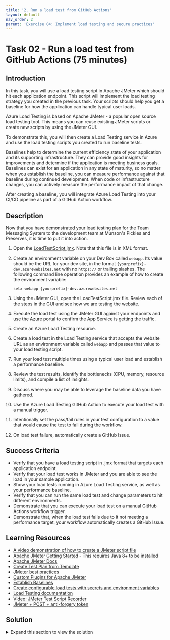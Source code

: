 ```yaml
---
title: '2. Run a load test from GitHub Actions'
layout: default
nav_order: 2
parent: 'Exercise 04: Implement load testing and secure practices'
---
```


# Task 02 - Run a load test from GitHub Actions (75 minutes)

## Introduction

In this task, you will use a load testing script in Apache JMeter which should hit each application endpoint. This script will implement the load testing strategy you created in the previous task. Your scripts should help you get a baseline for how the application can handle typical user loads.

Azure Load Testing is based on Apache JMeter - a popular open source load testing tool. This means you can reuse existing JMeter scripts or create new scripts by using the JMeter GUI.

To demonstrate this, you will then create a Load Testing service in Azure and use the load testing scripts you created to run baseline tests.

Baselines help to determine the current efficiency state of your application and its supporting infrastructure. They can provide good insights for improvements and determine if the application is meeting business goals. Baselines can exist for an application in any state of maturity, so no matter when you establish the baseline, you can measure performance against that baseline during continued development. When code or infrastructure changes, you can actively measure the performance impact of that change.

After creating a baseline, you will integrate Azure Load Testing into your CI/CD pipeline as part of a GitHub Action workflow.

## Description

Now that you have demonstrated your load testing plan for the Team Messaging System to the development team at Munson's Pickles and Preserves, it is time to put it into action.

1. Open the [LoadTestScript.jmx](../../Solution/Exercise-04/Task-2/LoadTestScript.jmx). Note that this file is in XML format.
2. Create an environment variable on your Dev Box called `webapp`. Its value should be the URL for your dev site, in the format `{yourprefix}-dev.azurewebsites.net` with no `https://` or trailing slashes. The following command line operation provides an example of how to create the environment variable:

    `setx webapp {yourprefix}-dev.azurewebsites.net`

3. Using the JMeter GUI, open the LoadTestScript.jmx file. Review each of the steps in the GUI and see how we are testing the website.
4. Execute the load test using the JMeter GUI against your endpoints and use the Azure portal to confirm the App Service is getting the traffic.
5. Create an Azure Load Testing resource.
6. Create a load test in the Load Testing service that accepts the website URL as an environment variable called `webapp` and passes that value to your load testing script.
7. Run your load test multiple times using a typical user load and establish a performance baseline.
8. Review the test results, identify the bottlenecks (CPU, memory, resource limits), and compile a list of insights.
9. Discuss where you may be able to leverage the baseline data you have gathered.
10. Use the Azure Load Testing GitHub Action to execute your load test with a manual trigger.
11. Intentionally set the pass/fail rules in your test configuration to a value that would cause the test to fail during the workflow.
12. On load test failure, automatically create a GitHub Issue.

## Success Criteria

- Verify that you have a load testing script in .jmx format that targets each application endpoint.
- Verify that your load test works in JMeter and you are able to see the load in your sample application.
- Show your load tests running in Azure Load Testing service, as well as your performance baseline.
- Verify that you can run the same load test and change parameters to hit different environments.
- Demonstrate that you can execute your load test on a manual GitHub Actions workflow trigger.
- Demonstrate that, when the load test fails due to it not meeting a performance target, your workflow automatically creates a GitHub Issue.

## Learning Resources

- [A video demonstration of how to create a JMeter script file](../../Solution/Exercise-04/Task-2/Exercise%204%20Task%202%20Video%20Demonstration.mp4)
- [Apache JMeter Getting Started](https://jmeter.apache.org/usermanual/get-started.html) - This requires Java 8+ to be installed
- [Apache JMeter Docs](https://jmeter.apache.org/index.html)
- [Create Test Plan from Template](https://jmeter.apache.org/usermanual/get-started.html#template)
- [JMeter best practices](https://jmeter.apache.org/usermanual/best-practices.html)
- [Custom Plugins for Apache JMeter](https://jmeter-plugins.org/)
- [Establish Baselines](https://docs.microsoft.com/azure/architecture/framework/scalability/performance-test#establish-baselines)
- [Create configurable load tests with secrets and environment variables](https://docs.microsoft.com/azure/load-testing/how-to-parameterize-load-tests)
- [Load Testing documentation](https://docs.microsoft.com/azure/load-testing/)
- [Video: JMeter Test Script Recorder](https://www.youtube.com/watch?v=voYj16cETAM)
- [JMeter + POST + anti-forgery token](https://stackoverflow.com/questions/53034969/jmeter-post-anti-forgery-token)

## Solution

<details>
<summary>Expand this section to view the solution</summary>

- A sample JMeter script is in [the solutions folder](../Solution/Exercise-04/Task-2/LoadTestScript.jmx). This covers steps 1-4.
  - Before creating or running the script, create an environment variable called `webapp` on the Dev Box. Its value should be the URL for your site, in the format `{yourprefix}-dev.azurewebsites.net` with no `https://` or trailing slashes. The following command line operation provides an example of how to create the environment variable:

    `setx webapp {yourprefix}-dev.azurewebsites.net`

  - The JMeter test plan includes the following components. If you wish to re-create the file, you can do so by adding the following items in order:
    - Thread Group to perform testing (right-click on the Test Plan and select Add -> Threads to add the Thread Group). The thread group should include 30 threads and 30 loops.
      - HTTP Request Defaults (right-click on the Thread Group and choose Add -> Config Element). Set the protocol to https and the server name or IP to your deployed website. The included script sets the server name to a variable called `${site}`, which uses the environment variable on the PC called `webapp`.
      - Recording Controller (Add -> Logic Controller)
    - HTTP(S) Test Script recorder (Add -> Non-Test Elements)
      - On the test script recorder, the default port is 8888.
    - View Results in Table (Add -> Listener). This allows you to view test results in a table and get a quick idea of how the website is performing during a test.
    - View Results Tree (Add -> Listener). This allows you to view individual test results and diagnose potential issues such as 400 Bad Request.
  - The following steps allow you to perform a test recording.
    - Start the recorder by selecting the Start button on the HTTP(S) Test Script Recorder element. The first time you do this, JMeter will generate a temporary root certificate in `C:\apache-jmeter-5.6.2\bin\` (or wherever you installed JMeter). Stop the recording by selecting the Stop button.
    - Although you can use any browser for testing, the Firefox browser is recommended for this because you can set a manual proxy and do not need to create a Windows-wide proxy like you would for Chrome or Edge. You can set a proxy in Firefox by navigating to the options menu and then choosing Settings. Then, search for "proxy" in the settings search bar and select the Settings button for network settings. When running the test script, use a manual proxy configured to localhost on port 8888, and use it for HTTP as well as HTTPS. After setting the proxy, search for "certificate" in the settings search bar and then select the View Certificates button. From there, navigate to Authorities and choose the Import button. Inside `C:\apache-jmeter-5.6.2\bin\` (or wherever you installed JMeter), select the `ApacheJMeterTemporaryRootCA.crt` certificate and import it into Firefox.
    - After enabling the proxy and importing the certificate, you should be able to return to JMeter and restart the test recording.
    - During the recording, you should capture activities like viewing the page, adding a message, deleting a message, and analyzing messages.
  - After stopping a test recording, you will have a series of test actions. You will need to capture the request verification token from the first call in order to ensure that you have a proper CSRF token for all subsequent calls.
    - Right-click on the first recorded message in the Recording Controller element and select Add -> Post Processors -> CSS Selector Extractor.
    - In the CSS Selector Extractor, set the following attributes:
      - Name of created variable = `token`
      - CSS Selector expression = `input[name=__RequestVerificationToken]`
      - Attribute = `value`
    - For each subsequent call, replace the Value of the "__RequestVerificationToken" parameter with `${token}`. You will only see this parameter on POST requests, not GET requests.
- The following instructions cover steps 5-9.
  - Create Azure Load Testing resource
    - Search for the "Azure Load Testing" resource on the top search bar and select the resource.
    - On the top left hand corner select **Create**
    - Select the Resource Group that was created by the sample app or create your own.  The resources must be in the same location.
    - Enter a unique name for the resource.
    - Ensure the location matches the location that your application is deployed to.
    - Select **Review + create**
    - Review your configurations and then select **Create**
  - Create Load Test
    - Go into your new resource.  You may see a warning on the top depending on your current access describing the access levels required.  If so, add yourself as one of the roles such as "Load Testing Owner" or "Load Testing Contributor" as you will not be able to proceed otherwise.
    - Select **Create**
    - Fill out the name of the test and a description of the test.
    - Go to the **Test Plan** tab and select the JMeter script you have locally and then select **Upload**
    - Under the **Parameters** tab, enter "webapp" for the name of the environment variable, followed by the URL for your sample app in the "Value" section **without** `https://`.
    - Under the **Monitoring** tab, select **Add/Modify** and select the App Service for the sample app followed by **Apply** in order to monitor the app during testing.
    - Select **Review + create**
    - Review the settings and select **Create**
  - Run the load test
    - In your Azure Load Test service, select **Tests** from the left hand side
    - Select the test that you created from the list
    - At the top of the screen select **Run**
    - A summary page should appear.  Add that this run is the baseline in the description.  Select **Run**
  - Set Pass/Fail Criteria
    - Go back to your load test and select **Configure** followed by **Test**
    - Go to the **Test Criteria** Tab.
    - Enter in your test criteria such as failure rate under x %
- The following high-level notes cover steps 10-12. In addition, [a GitHub Actions workflow YAML file](../../Solution/Exercise-04/Task-2/LoadTest.yml) and [an Azure Load Test configuration file](../../Solution/Exercise-04/Task-2/LoadTestConfig.yaml) are available in the solutions folder.
  - The file `LoadTest.yml` should go into `.github/workflows`. The files `LoadTestConfig.yaml` and `LoadTestScript.jmx` should go into the root of the repository. The file `load_test_report.md` should go into a new folder called `.github/ISSUE_TEMPLATE`. Make sure to update `load_test_report.md` to set the assignee to your username.
  - This is a sample action that will run a load test.  The default action will either create or run the existing load test. However, GitHub Actions will automatically lower-case the value of the "TestName" parameter inside `LoadTestConfig.yaml`. Because the UI allows upper or lowercase letters, this can lead to duplicate tests existing in the Azure Load Test workspace.
  - You can use the baseline from their first run in challenge 3 to determine pass/fail criteria.

</details>
